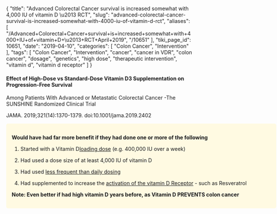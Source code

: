 {
    "title": "Advanced Colorectal Cancer survival is increased somewhat with 4,000 IU of vitamin D \u2013 RCT",
    "slug": "advanced-colorectal-cancer-survival-is-increased-somewhat-with-4000-iu-of-vitamin-d-rct",
    "aliases": [
        "/Advanced+Colorectal+Cancer+survival+is+increased+somewhat+with+4000+IU+of+vitamin+D+\u2013+RCT+April+2019",
        "/10651"
    ],
    "tiki_page_id": 10651,
    "date": "2019-04-10",
    "categories": [
        "Colon Cancer",
        "Intervention"
    ],
    "tags": [
        "Colon Cancer",
        "Intervention",
        "cancer",
        "cancer in VDR",
        "colon cancer",
        "dosage",
        "genetics",
        "high dose",
        "therapeutic intervention",
        "vitamin d",
        "vitamin d receptor"
    ]
}


#### Effect of High-Dose vs Standard-Dose Vitamin D3 Supplementation on Progression-Free Survival   
Among Patients With Advanced or Metastatic Colorectal Cancer -The SUNSHINE Randomized Clinical Trial

JAMA. 2019;321(14):1370-1379. doi:10.1001/jama.2019.2402

<div class="border" style="background-color:#FFFAE2;padding:15px;margin:10px 0;border-radius:5px;width:700px">

 **Would have had far more benefit if they had done one or more of the following** 

1. Started with a Vitamin D[loading dose](/posts/overview-loading-of-vitamin-d) (e.g. 400,000 IU over a week)

1. Had used a dose size of at least 4,000 IU of vitamin D

1. Had used [less frequent than daily dosing](/posts/optimal-vitamin-d-supplementation-strategies-d3-weekly-or-monthly)

1. Had supplemented to increase the [activation of the vitamin D Receptor](/posts/vitamin-d-receptor) - such as Resveratrol

 **Note: Even better if had high vitamin D years before, as Vitamin D PREVENTS colon cancer**